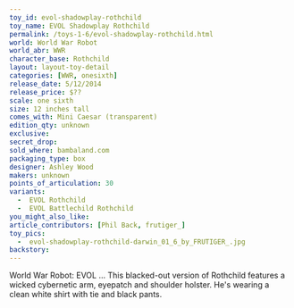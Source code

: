 ```yaml
---
toy_id: evol-shadowplay-rothchild
toy_name: EVOL Shadowplay Rothchild
permalink: /toys-1-6/evol-shadowplay-rothchild.html
world: World War Robot
world_abr: WWR
character_base: Rothchild
layout: layout-toy-detail
categories: [WWR, onesixth]
release_date: 5/12/2014
release_price: $??
scale: one sixth
size: 12 inches tall
comes_with: Mini Caesar (transparent)
edition_qty: unknown
exclusive:
secret_drop:
sold_where: bambaland.com
packaging_type: box
designer: Ashley Wood
makers: unknown
points_of_articulation: 30
variants: 
  -  EVOL Rothchild
  -  EVOL Battlechild Rothchild
you_might_also_like:
article_contributors: [Phil Back, frutiger_]
toy_pics:
  -  evol-shadowplay-rothchild-darwin_01_6_by_FRUTIGER_.jpg
backstory:
---
```

World War Robot: EVOL ... This blacked-out version of Rothchild features a wicked cybernetic arm, eyepatch and shoulder holster. He's wearing a clean white shirt with tie and black pants.